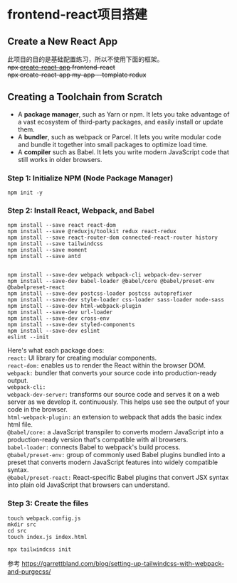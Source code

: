 # frontend-react项目搭建

## Create a New React App
此项目的目的是基础配置练习，所以不使用下面的框架。  
~~npx [create-react-app](https://create-react-app.dev/) frontend-react~~  
~~npx create-react-app my-app --template redux~~

## Creating a Toolchain from Scratch
* A **package manager**, such as Yarn or npm. It lets you take advantage of a vast ecosystem of third-party packages, and easily install or update them.
* A **bundler**, such as webpack or Parcel. It lets you write modular code and bundle it together into small packages to optimize load time.
* A **compiler** such as Babel. It lets you write modern JavaScript code that still works in older browsers.

### Step 1: Initialize NPM (Node Package Manager)
    npm init -y

### Step 2: Install React, Webpack, and Babel
    npm install --save react react-dom
    npm install --save @reduxjs/toolkit redux react-redux
    npm install --save react-router-dom connected-react-router history
    npm install --save tailwindcss
    npm install --save moment
    npm install --save antd


    npm install --save-dev webpack webpack-cli webpack-dev-server
    npm install --save-dev babel-loader @babel/core @babel/preset-env @babelpreset-react
    npm install --save-dev postcss-loader postcss autoprefixer
    npm install --save-dev style-loader css-loader sass-loader node-sass
    npm install --save-dev html-webpack-plugin
    npm install --save-dev url-loader
    npm install --save-dev cross-env
    npm install --save-dev styled-components
    npm install --save-dev eslint
    eslint --init

Here's what each package does:  
`react:` UI library for creating modular components.  
`react-dom:` enables us to render the React within the browser DOM.  
`webpack:` bundler that converts your source code into production-ready output.  
`webpack-cli:`   
`webpack-dev-server:` transforms our source code and serves it on a web server as we develop it. continuously. This helps use see the output of your code in the browser.  
`html-webpack-plugin:` an extension to webpack that adds the basic index html file.  
`@babel/core:` a JavaScript transpiler to converts modern JavaScript into a production-ready version that's compatible with all browsers.  
`babel-loader:` connects Babel to webpack's build process.  
`@babel/preset-env:` group of commonly used Babel plugins bundled into a preset that converts modern JavaScript features into widely compatible syntax.  
`@babel/preset-react:` React-specific Babel plugins that convert JSX syntax into plain old JavaScript that browsers can understand.  

### Step 3: Create the files
    touch webpack.config.js
    mkdir src
    cd src
    touch index.js index.html

    npx tailwindcss init

参考
https://garrettbland.com/blog/setting-up-tailwindcss-with-webpack-and-purgecss/